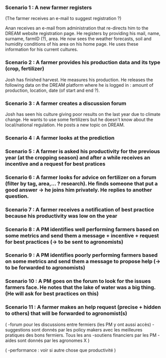 ### Scenario 1 :  A new farmer registers

(The farmer receives an e-mail to suggest registration ?)

Anan receives an e-mail from administration that re-directs him to the DREAM website registration page. He registers by providing his mail, name, surname, farmID (?), area.
He now sees the weather forecasts, soil and humidity conditions of his area on his home page. He uses these information for his current cultures. 

### Scenario 2 : A farmer provides his production data and its type (crop, fertilizer)
Josh has finished harvest. He measures his production. He releases the following data on the DREAM platform where he is logged in : amount of production, location, date (of start and end ?). 
  
### Scenario 3 : A farmer creates a discussion forum
Josh has seen his culture giving poor results on the last year due to climate change. He wants to use some fertilizers but he doesn't know about the local/national regulation. He posts a new topic on DREAM.

### Scenario 4 : A farmer looks at the prediction 

### Scenario 5 : A farmer is asked his productivity for the previous year (at the cropping season) and after a while receives an incentive and a request for best pratices

### Scenario 6 : A farmer looks for advice on fertilizer on a forum (filter by tag, area,... ? research). He finds someone that put a good answer -> he joins him privately. He replies to another question.

### Scenario 7 : A farmer receives a notification of best practice because his productivity was low on the year

### Scenario 8 : A PM identifies well performing farmers based on some metrics and send them a message + incentive + request for best practices (-> to be sent to agronomists)

### Scenario 9 : A PM identifies poorly performing farmers based on some metrics and send them a message to propose help (-> to be forwarded to agronomists)

### Scenario 10 : A PM goes on the forum to look for the issues farmers face. He notes that the lake of water was a big thing. (He will ask for best practices on this)

### Scenario 11 : A farmer makes an help request (precise + hidden to others) that will be forwarded to agronomist(s)



(
-forum pour les discussions entre fermiers (les PM y ont aussi accès)
-suggestions sont donnés par les policy makers avec les meilleures pratiques des bons fermiers. Tous les ans
-soutiens financiers par les PM
-aides sont donnés par les agronomes X
)

(
-performance : voir si autre chose que productivité
)
